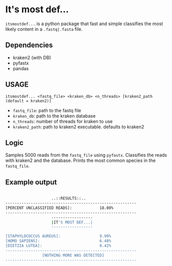 # It's most def...

`itsmostdef...` is a python package that fast and simple classifies the most likely content in a `.fastq|.fasta` file.


## Dependencies
* kraken2 (with DB)
* pyfastx 
* pandas

## USAGE

`itsmostdef... <fastq_file> <kraken_db> <n_threads> [kraken2_path (default = kraken2)]`
* `fastq_file`: path to the fastq file 
* `kraken_db`: path to the kraken database 
* `n_threads`: number of threads for kraken to use 
* `kraken2_path`: path to kraken2 executable. defaults to kraken2 

## Logic

Samples 5000 reads from the `fastq_file` using `pyfastx`. Classifies the reads with kraken2 and the database. Prints the most common species in the `fastq_file`.

## Example output

```bash

                    ..::RESULTS::..
---------------------------------------------------------
[PERCENT UNCLASSIFIED READS]:            18.08%
---------------------------------------------------------
                    ------------------
                    |IT'S MOST DEF...|
                    ------------------

[STAPHYLOCOCCUS AUREUS]:                 9.99%
[HOMO SAPIENS]:                          6.48%
[DIETZIA LUTEA]:                         0.42%
---------------------------------------------------------
                [NOTHING MORE WAS DETECTED]
---------------------------------------------------------
```

